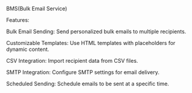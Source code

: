 BMS(Bulk Email Service)

Features:

Bulk Email Sending: Send personalized bulk emails to multiple recipients.

Customizable Templates: Use HTML templates with placeholders for dynamic content.

CSV Integration: Import recipient data from CSV files.

SMTP Integration: Configure SMTP settings for email delivery.

Scheduled Sending: Schedule emails to be sent at a specific time.
